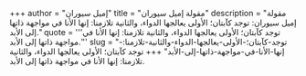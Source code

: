 +++
author = "إميل سيوران"
title = "مقولة إميل سيوران"
description = "مقولة إميل سيوران: توجد كآبتان؛ الأولى يعالجها الدواء، والثانية تلازمنا: إنها الأنا في مواجهة ذاتها إلى الأبد."
quote = '''توجد كآبتان؛ الأولى يعالجها الدواء، والثانية تلازمنا: إنها الأنا في مواجهة ذاتها إلى الأبد.''' 
slug = "توجد-كآبتان؛-الأولى-يعالجها-الدواء-والثانية-تلازمنا:-إنها-الأنا-في-مواجهة-ذاتها-إلى-الأبد"
+++
توجد كآبتان؛ الأولى يعالجها الدواء، والثانية تلازمنا: إنها الأنا في مواجهة ذاتها إلى الأبد.
